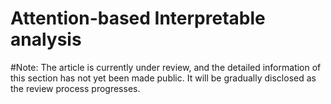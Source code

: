 # Attention-based Interpretable analysis
#Note: The article is currently under review, and the detailed information of this section has not yet been made public. It will be gradually disclosed as the review process progresses.